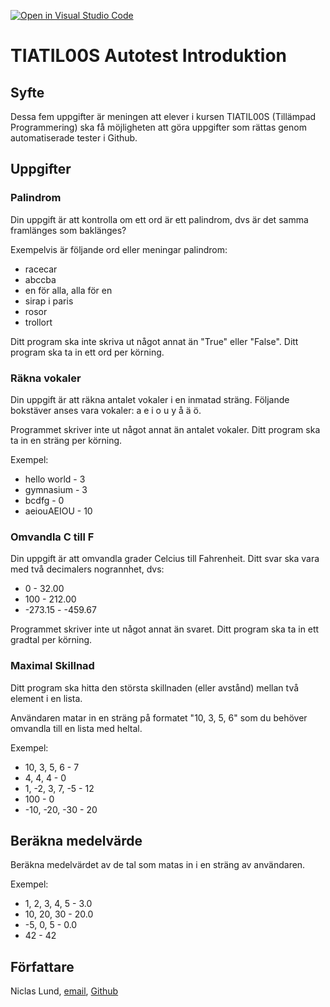 [![Open in Visual Studio Code](https://classroom.github.com/assets/open-in-vscode-2e0aaae1b6195c2367325f4f02e2d04e9abb55f0b24a779b69b11b9e10269abc.svg)](https://classroom.github.com/online_ide?assignment_repo_id=15659580&assignment_repo_type=AssignmentRepo)
# TIATIL00S Autotest Introduktion

## Syfte

Dessa fem uppgifter är meningen att elever i kursen TIATIL00S (Tillämpad Programmering) ska få möjligheten att göra uppgifter som rättas genom automatiserade tester i Github.

## Uppgifter

### Palindrom

Din uppgift är att kontrolla om ett ord är ett palindrom, dvs är det samma framlänges som baklänges?

Exempelvis är följande ord eller meningar palindrom:

- racecar
- abccba
- en för alla, alla för en
- sirap i paris
- rosor
- trollort

Ditt program ska inte skriva ut något annat än "True" eller "False". Ditt program ska ta in ett ord per körning.

### Räkna vokaler

Din uppgift är att räkna antalet vokaler i en inmatad sträng. Följande bokstäver anses vara vokaler: a e i o u y å ä ö.

Programmet skriver inte ut något annat än antalet vokaler. Ditt program ska ta in en sträng per körning.

Exempel:

- hello world - 3
- gymnasium - 3
- bcdfg - 0
- aeiouAEIOU - 10

### Omvandla C till F

Din uppgift är att omvandla grader Celcius till Fahrenheit. Ditt svar ska vara med två decimalers nogrannhet, dvs:

- 0 - 32.00
- 100 - 212.00
- -273.15 - -459.67

Programmet skriver inte ut något annat än svaret. Ditt program ska ta in ett gradtal per körning.

### Maximal Skillnad

Ditt program ska hitta den största skillnaden (eller avstånd) mellan två element i en lista.

Användaren matar in en sträng på formatet "10, 3, 5, 6" som du behöver omvandla till en lista med heltal.

Exempel:

- 10, 3, 5, 6 - 7
- 4, 4, 4 - 0
- 1, -2, 3, 7, -5 - 12
- 100 - 0
- -10, -20, -30 - 20

## Beräkna medelvärde

Beräkna medelvärdet av de tal som matas in i en sträng av användaren.

Exempel:

- 1, 2, 3, 4, 5 - 3.0
- 10, 20, 30 - 20.0
- -5, 0, 5 - 0.0
- 42 - 42

## Författare

Niclas Lund, [email](niclas.lund@ntig.se), [Github](https://github.com/ntinacklund)

